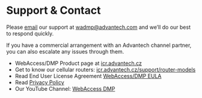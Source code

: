 # Support & Contact

Please [email](mailto:wadmp@advantech.com) our support at [wadmp@advantech.com](mailto:wadmp@advantech.com) and we’ll do our best to respond quickly.

If you have a commercial arrangement with an Advantech channel partner, you can also escalate any issues through them.

* WebAccess/DMP Product page at [icr.advantech.cz](https://icr.advantech.cz/products/software/webaccess-dmp-gen2)
* Get to know our cellular routers: [icr.advantech.cz/support/router-models](https://icr.advantech.cz/support/router-models)
* Read End User License Agreement [WebAccess/DMP EULA](/eula.html)
* Read [Privacy Policy](/privacy-policy.html)
* Our YouTube Channel: [WebAccess DMP](https://www.youtube.com/channel/UCjvN8QMC2pmALE6t3H09fjg)